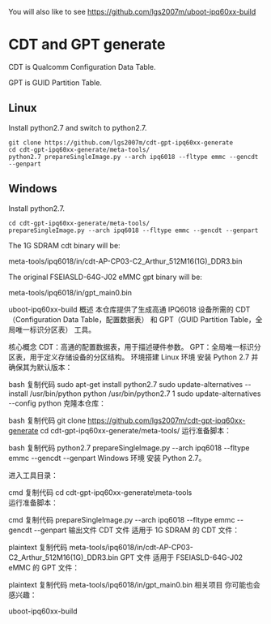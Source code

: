 You will also like to see https://github.com/lgs2007m/uboot-ipq60xx-build

# CDT and GPT generate
CDT is Qualcomm Configuration Data Table.

GPT is GUID Partition Table.
## Linux
Install python2.7 and switch to python2.7.
```
git clone https://github.com/lgs2007m/cdt-gpt-ipq60xx-generate
cd cdt-gpt-ipq60xx-generate/meta-tools/
python2.7 prepareSingleImage.py --arch ipq6018 --fltype emmc --gencdt --genpart
```

## Windows
Install python2.7.
```
cd cdt-gpt-ipq60xx-generate/meta-tools/
prepareSingleImage.py --arch ipq6018 --fltype emmc --gencdt --genpart
```

The 1G SDRAM cdt binary will be: 

meta-tools/ipq6018/in/cdt-AP-CP03-C2_Arthur_512M16(1G)_DDR3.bin

The original FSEIASLD-64G-J02 eMMC gpt binary will be: 

meta-tools/ipq6018/in/gpt_main0.bin


uboot-ipq60xx-build
概述
本仓库提供了生成高通 IPQ6018 设备所需的 CDT（Configuration Data Table，配置数据表） 和 GPT（GUID Partition Table，全局唯一标识分区表） 工具。

核心概念
CDT：高通的配置数据表，用于描述硬件参数。
GPT：全局唯一标识分区表，用于定义存储设备的分区结构。
环境搭建
Linux 环境
安装 Python 2.7 并确保其为默认版本：

bash
复制代码
sudo apt-get install python2.7
sudo update-alternatives --install /usr/bin/python python /usr/bin/python2.7 1
sudo update-alternatives --config python
克隆本仓库：

bash
复制代码
git clone https://github.com/lgs2007m/cdt-gpt-ipq60xx-generate
cd cdt-gpt-ipq60xx-generate/meta-tools/
运行准备脚本：

bash
复制代码
python2.7 prepareSingleImage.py --arch ipq6018 --fltype emmc --gencdt --genpart
Windows 环境
安装 Python 2.7。

进入工具目录：

cmd
复制代码
cd cdt-gpt-ipq60xx-generate\meta-tools\
运行准备脚本：

cmd
复制代码
prepareSingleImage.py --arch ipq6018 --fltype emmc --gencdt --genpart
输出文件
CDT 文件
适用于 1G SDRAM 的 CDT 文件：

plaintext
复制代码
meta-tools/ipq6018/in/cdt-AP-CP03-C2_Arthur_512M16(1G)_DDR3.bin
GPT 文件
适用于 FSEIASLD-64G-J02 eMMC 的 GPT 文件：

plaintext
复制代码
meta-tools/ipq6018/in/gpt_main0.bin
相关项目
你可能也会感兴趣：

uboot-ipq60xx-build
